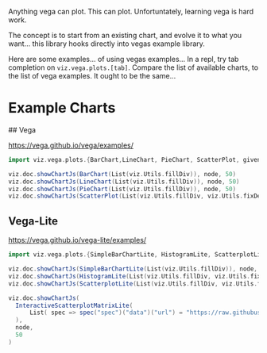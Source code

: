 Anything vega can plot. This can plot. Unfortuntately, learning vega is hard work. 

The concept is to start from an existing chart, and evolve it to what you want... this library hooks directly into vegas example library. 

Here are some examples... of using vegas examples... In a repl, try tab completion on `viz.vega.plots.[tab]`. Compare the list of available charts, to the list of vega examples. It ought to be the same... 

# Example Charts
## Vega

https://vega.github.io/vega/examples/

```scala mdoc:js
import viz.vega.plots.{BarChart,LineChart, PieChart, ScatterPlot, given}

viz.doc.showChartJs(BarChart(List(viz.Utils.fillDiv)), node, 50)
viz.doc.showChartJs(LineChart(List(viz.Utils.fillDiv)), node, 50)
viz.doc.showChartJs(PieChart(List(viz.Utils.fillDiv)), node, 50)
viz.doc.showChartJs(ScatterPlot(List(viz.Utils.fillDiv, viz.Utils.fixDefaultDataUrl)), node, 50)
```

## Vega-Lite
https://vega.github.io/vega-lite/examples/

```scala mdoc:js
import viz.vega.plots.{SimpleBarChartLite, HistogramLite, ScatterplotLite, InteractiveScatterplotMatrixLite, given}

viz.doc.showChartJs(SimpleBarChartLite(List(viz.Utils.fillDiv)), node, 50)
viz.doc.showChartJs(HistogramLite(List(viz.Utils.fillDiv, viz.Utils.fixDefaultDataUrl)), node, 50)
viz.doc.showChartJs(ScatterplotLite(List(viz.Utils.fillDiv, viz.Utils.fixDefaultDataUrl)), node, 50)

viz.doc.showChartJs(
  InteractiveScatterplotMatrixLite(
      List( spec => spec("spec")("data")("url") = "https://raw.githubusercontent.com/vega/vega/main/docs/data/cars.json" )
  ),
  node, 
  50
)
```